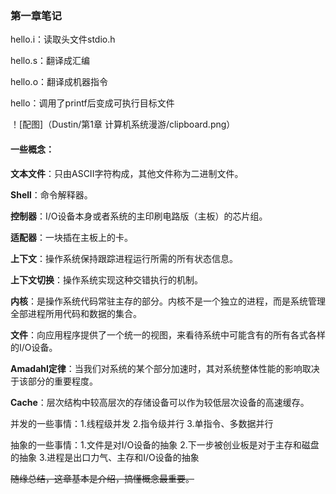 ### 第一章笔记

hello.i：读取头文件stdio.h

hello.s：翻译成汇编

hello.o：翻译成机器指令

hello：调用了printf后变成可执行目标文件

！[配图]（Dustin/第1章 计算机系统漫游/clipboard.png）


#### 一些概念：

**文本文件**：只由ASCII字符构成，其他文件称为二进制文件。

**Shell**：命令解释器。

**控制器**：I/O设备本身或者系统的主印刷电路版（主板）的芯片组。

**适配器**：一块插在主板上的卡。

**上下文**：操作系统保持跟踪进程运行所需的所有状态信息。

**上下文切换**：操作系统实现这种交错执行的机制。

**内核**：是操作系统代码常驻主存的部分。内核不是一个独立的进程，而是系统管理全部进程所用代码和数据的集合。

**文件**：向应用程序提供了一个统一的视图，来看待系统中可能含有的所有各式各样的I/O设备。

**Amadahl定律**：当我们对系统的某个部分加速时，其对系统整体性能的影响取决于该部分的重要程度。

**Cache**：层次结构中较高层次的存储设备可以作为较低层次设备的高速缓存。


并发的一些事情：1.线程级并发 2.指令级并行 3.单指令、多数据并行

抽象的一些事情：1.文件是对I/O设备的抽象 2.下一步被创业板是对于主存和磁盘的抽象 3.进程是出口力气、主存和I/O设备的抽象


~~随缘总结，这章基本是介绍，搞懂概念最重要。~~
